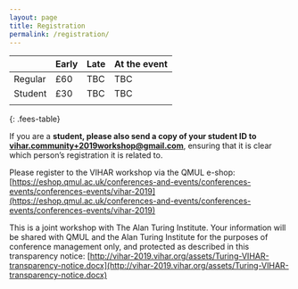 ```yaml
---
layout: page
title: Registration
permalink: /registration/
---
```


<!--Early registration is now open and will **close on 22 August 2019**.-->

|         | Early | Late | At the event |
|---------|-------|------|--------------|
| Regular | £60   | TBC  | TBC          |
| Student | £30   | TBC  | TBC          |
|         |       |      |              |
{: .fees-table}

If you are a **student, please also send a copy of your student ID to [vihar.community+2019workshop@gmail.com](mailto:vihar.community+2019workshop@gmail.com)**, ensuring that it is clear which person’s registration it is related to.

Please register to the VIHAR workshop via the QMUL e-shop: [https://eshop.qmul.ac.uk/conferences-and-events/conferences-events/conferences-events/vihar-2019](https://eshop.qmul.ac.uk/conferences-and-events/conferences-events/conferences-events/vihar-2019)

This is a joint workshop with The Alan Turing Institute. Your information will be shared with QMUL and the Alan Turing Institute for the purposes of conference management only, and protected as described in this transparency notice: [http://vihar-2019.vihar.org/assets/Turing-VIHAR-transparency-notice.docx](http://vihar-2019.vihar.org/assets/Turing-VIHAR-transparency-notice.docx)
